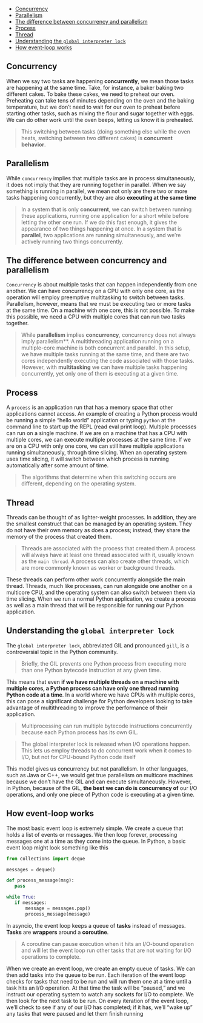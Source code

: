 <!-- TOC -->
  * [Concurrency](#concurrency)
  * [Parallelism](#parallelism)
  * [The difference between concurrency and parallelism](#the-difference-between-concurrency-and-parallelism)
  * [Process](#process)
  * [Thread](#thread)
  * [Understanding the `global interpreter lock`](#understanding-the-global-interpreter-lock)
  * [How event-loop works](#how-event-loop-works)
<!-- TOC -->
## Concurrency
When we say two tasks are happening **concurrently**,
we mean those tasks are happening at the same time.
Take, for instance, a baker baking two different cakes.
To bake these cakes, we need to preheat our oven.
Preheating can take tens of minutes depending on the oven 
and the baking temperature,
but we don’t need to wait for our oven to preheat
before starting other tasks,
such as mixing the flour and sugar together with eggs.
We can do other work until the oven beeps, letting us know it is preheated.

> This switching between tasks (doing something else while the oven heats, switching between two different cakes) is 
> **concurrent behavior**.

## Parallelism
While `concurrency` implies that multiple tasks are in process simultaneously,
it does not imply that they are running together in parallel.
When we say something is running in parallel, we mean not only are there two or more tasks
happening concurrently, but they are also **executing at the same time**
> In a system that is only **concurrent**, we can switch between running these applications,
> running one application for a short while before letting the other one run.
> If we do this fast enough, it gives the appearance of two things happening at once.
> In a system that is **parallel**, two applications are running simultaneously,
> and we’re actively running two things concurrently.


## The difference between concurrency and parallelism
`Concurrency` is about multiple tasks that can happen independently from one another.
We can have concurrency on a CPU with only one core, as the operation will employ
preemptive multitasking to switch between tasks.
Parallelism, however, means that we must be executing two or more tasks at the same time.
On a machine with one core, this is not possible.
To make this possible, we need a CPU with multiple cores that can run two tasks together.

> While **parallelism** implies **concurrency**,
> concurrency does not always imply parallelism**.
> A multithreading application running on a multiple-core machine is both concurrent and parallel.
> In this setup, we have multiple tasks running at the same time,
> and there are two cores independently executing the code associated with those tasks.
> However, with **multitasking** we can have multiple tasks happening concurrently,
> yet only one of them is executing at a given time.


## Process
A `process` is an application run that has a memory space that other applications cannot access.
An example of creating a Python process would be running a simple “hello world” application 
or typing `python` at the command line to start up the REPL (read eval print loop).
Multiple processes can run on a single machine.
If we are on a machine that has a CPU with multiple cores,
we can execute multiple processes at the same time.
If we are on a CPU with only one core, we can still have multiple applications running simultaneously,
through time slicing.
When an operating system uses time slicing,
it will switch between which process is running automatically after some amount of time.
> The algorithms that determine when this switching occurs are different,
> depending on the operating system.


## Thread
Threads can be thought of as lighter-weight processes.
In addition, they are the smallest construct that can be managed by an operating system.
They do not have their own memory as does a process; instead, they share the memory of the process 
that created them. 
>Threads are associated with the process that created them
>A process will always have at least one thread associated with it, usually known as the `main thread`.
>A process can also create other threads, which are more commonly known as worker or background threads.

These threads can perform other work concurrently alongside the main thread.
Threads, much like processes, can run alongside one another on a multicore CPU,
and the operating system can also switch between them via time slicing.
When we run a normal Python application, we create a process as well as a main thread that will 
be responsible for running our Python application.

## Understanding the `global interpreter lock`
The `global interpreter lock`, abbreviated GIL and pronounced `gill`,
is a controversial topic in the Python community.
>Briefly, the GIL prevents one Python process from executing more than one Python bytecode 
>instruction at any given time.

This means that even **if we have multiple threads on a machine with multiple cores,
a Python process can have only one thread running Python code at a time**.
In a world where we have CPUs with multiple cores,
this can pose a significant challenge for Python developers looking to take advantage of 
multithreading to improve the performance of their application.

>Multiprocessing can run multiple bytecode instructions concurrently because each Python process has its own GIL.


>The global interpreter lock is released when I/O operations happen.
> This lets us employ threads to do concurrent work when it comes to I/O,
> but not for CPU-bound Python code itself

This model gives us concurrency but not parallelism.
In other languages, such as Java or C++, we would get true parallelism on multicore 
machines because we don’t have the GIL and can execute simultaneously.
However, in Python, because of the GIL, **the best we can do is concurrency of** 
our I/O operations, and only one piece of Python code is executing at a given time.


## How event-loop works
 The most basic event loop is extremely simple. We create a queue that holds a list of events or messages. We then loop forever, processing messages one at a time as they come into the queue.
 In Python, a basic event loop might look something like this
 ```python
from collections import deque
 
messages = deque()

def process_message(msg):
    pass 

while True:
    if messages:
        message = messages.pop()
        process_message(message)
 ```
In asyncio, the event loop keeps a queue of **tasks** instead of messages.
**Tasks** are **wrappers** around a **coroutine**.

> A coroutine can pause execution when it hits an I/O-bound operation 
> and will let the event loop run other tasks that are not waiting for I/O 
> operations to complete.

When we create an event loop, we create an empty queue of tasks.
We can then add tasks into the queue to be run.
Each iteration of the event loop checks for tasks that need to be run and will run them 
one at a time until a task hits an I/O operation.
At that time the task will be “paused,” and we instruct our operating system to 
watch any sockets for I/O to complete.
We then look for the next task to be run.
On every iteration of the event loop, we’ll check to see if any of our I/O has completed;
if it has, we’ll “wake up” any tasks that were paused and let them finish running
